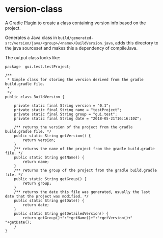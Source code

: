 # version-class
A Gradle [Plugin](https://plugins.gradle.org/plugin/edu.sc.seis.version-class) to create a class containing version info based on the project.

Generates a Java class in `build/generated-src/version/java/<group>/<name>/BuildVersion.java`, adds this directory to the java sourceset 
and makes this a dependency of compileJava.

The output class looks like:
```
package  gui.test.testProject;

/**
 * Simple class for storing the version derived from the gradle build.gradle file.
 *
 */
public class BuildVersion {

    private static final String version = "0.1";
    private static final String name = "testProject";
    private static final String group = "gui.test";
    private static final String date = "2018-05-21T16:16:10Z";

    /** returns the version of the project from the gradle build.gradle file. */
    public static String getVersion() {
        return version;
    }
    /** returns the name of the project from the gradle build.gradle file. */
    public static String getName() {
        return name;
    }
    /** returns the group of the project from the gradle build.gradle file. */
    public static String getGroup() {
        return group;
    }
    /** returns the date this file was generated, usually the last date that the project was modified. */
    public static String getDate() {
        return date;
    }
    public static String getDetailedVersion() {
        return getGroup()+":"+getName()+":"+getVersion()+" "+getDate();
    }
}

```
